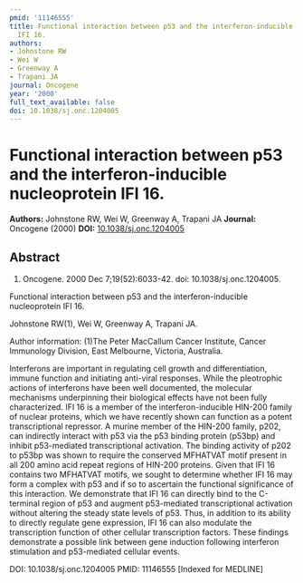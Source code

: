 ```yaml
---
pmid: '11146555'
title: Functional interaction between p53 and the interferon-inducible nucleoprotein
  IFI 16.
authors:
- Johnstone RW
- Wei W
- Greenway A
- Trapani JA
journal: Oncogene
year: '2000'
full_text_available: false
doi: 10.1038/sj.onc.1204005
---
```


# Functional interaction between p53 and the interferon-inducible nucleoprotein IFI 16.
**Authors:** Johnstone RW, Wei W, Greenway A, Trapani JA
**Journal:** Oncogene (2000)
**DOI:** [10.1038/sj.onc.1204005](https://doi.org/10.1038/sj.onc.1204005)

## Abstract

1. Oncogene. 2000 Dec 7;19(52):6033-42. doi: 10.1038/sj.onc.1204005.

Functional interaction between p53 and the interferon-inducible nucleoprotein 
IFI 16.

Johnstone RW(1), Wei W, Greenway A, Trapani JA.

Author information:
(1)The Peter MacCallum Cancer Institute, Cancer Immunology Division, East 
Melbourne, Victoria, Australia.

Interferons are important in regulating cell growth and differentiation, immune 
function and initiating anti-viral responses. While the pleotrophic actions of 
interferons have been well documented, the molecular mechanisms underpinning 
their biological effects have not been fully characterized. IFI 16 is a member 
of the interferon-inducible HIN-200 family of nuclear proteins, which we have 
recently shown can function as a potent transcriptional repressor. A murine 
member of the HIN-200 family, p202, can indirectly interact with p53 via the p53 
binding protein (p53bp) and inhibit p53-mediated transcriptional activation. The 
binding activity of p202 to p53bp was shown to require the conserved MFHATVAT 
motif present in all 200 amino acid repeat regions of HIN-200 proteins. Given 
that IFI 16 contains two MFHATVAT motifs, we sought to determine whether IFI 16 
may form a complex with p53 and if so to ascertain the functional significance 
of this interaction. We demonstrate that IFI 16 can directly bind to the 
C-terminal region of p53 and augment p53-mediated transcriptional activation 
without altering the steady state levels of p53. Thus, in addition to its 
ability to directly regulate gene expression, IFI 16 can also modulate the 
transcription function of other cellular transcription factors. These findings 
demonstrate a possible link between gene induction following interferon 
stimulation and p53-mediated cellular events.

DOI: 10.1038/sj.onc.1204005
PMID: 11146555 [Indexed for MEDLINE]
